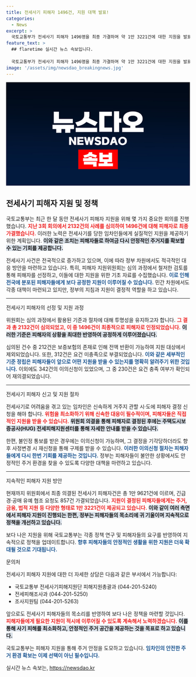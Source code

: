```yaml
---
title: 전세사기 피해자 1496건, 지원 대책 발표!
categories:
  - News
excerpt: >
  국토교통부가 전세사기 피해자 1496명을 최종 가결하며 약 1만 3221건에 대한 지원을 발표했다! 전세사기로 고통받는 이들에게 희망의 메시지가 전해진 대책의 내용은? 클릭해서 자세히 알아보세요!
feature_text: >
  ## flaretime 실시간 뉴스 속보입니다.

  국토교통부가 전세사기 피해자 1496명을 최종 가결하며 약 1만 3221건에 대한 지원을 발표했다! 전세사기로 고통받는 이들에게 희망의 메시지가 전해진 대책의 내용은? 클릭해서 자세히 알아보세요!
image: '/assets/img/newsdao_breakingnews.jpg'
---
```


<p><img src="/assets/img/newsdao_breakingnews.jpg" alt="flaretime 속보" /></p>

<h2 data-ke-size="size26">전세사기 피해자 지원 및 정책</h2>

<p>국토교통부는 최근 한 달 동안 전세사기 피해자 지원을 위해 몇 가지 중요한 회의를 진행했습니다. <b><span style="color: #ee2323;">지난 3회 회의에서 2132건의 사례를 심의하여 1496건에 대해 피해자로 최종 가결했습니다.</span></b> 이러한 노력은 전세사기를 당한 임차인들에게 실질적인 지원을 제공하기 위한 계획입니다. <b><span style="background-color: #21538527;">이와 같은 조치는 피해자들로 하여금 다시 안정적인 주거지를 확보할 수 있는 기회를 제공합니다.</span></b> </p>

<p data-ke-size="size16">전세사기 사건은 전국적으로 증가하고 있으며, 이에 따라 정부 차원에서도 적극적인 대응 방안을 마련하고 있습니다. 특히, 피해자 지원위원회는 심의 과정에서 철저한 검토를 통해 피해자를 선정하고, 이들에 대한 지원을 위한 기초 자료를 수집했습니다. <b><span style="color: #1a5490;">이로 인해 전국에 분포된 피해자들에게 보다 공정한 지원이 이루어질 수 있습니다.</span></b> 민간 차원에서도 각종 대책이 마련되고 있지만, 정부의 지침과 지원이 결정적 역할을 하고 있습니다.</p>

<hr>

<p>전세사기 피해자의 선정 및 지원 과정</p>

<p>위원회는 심의 과정에서 활용된 기준과 절차에 대해 투명성을 유지하고자 합니다. <b><span style="color: #ee2323;">그 결과 총 2132건이 심의되었고, 이 중 1496건이 최종적으로 피해자로 인정되었습니다.</span></b> <b><span style="background-color: #21538527;">이러한 기준은 피해자의 상황을 최대한 반영하여 공정하게 이루어졌습니다.</span></b>  </p>

<p data-ke-size="size16">심의된 건수 중 212건은 보증보험의 존재로 인해 전액 반환이 가능하여 지원 대상에서 제외되었습니다. 또한, 312건은 요건 미충족으로 부결되었습니다. <b><span style="color: #1a5490;">이와 같은 세부적인 기준 정립은 피해자들이 앞으로 어떤 지원을 받을 수 있는지를 명확히 알려주기 위한 것입니다.</span></b> 이외에도 342건의 이의신청이 있었으며, 그 중 230건은 요건 충족 여부가 확인되어 재의결되었습니다.</p>

<hr>

<p>전세사기 피해자 신고 및 지원 절차</p>

<p>전세사기로 어려움을 겪고 있는 임차인은 신속하게 거주지 관할 시·도에 피해자 결정 신청을 해야 합니다. <b><span style="color: #ee2323;">위험을 최소화하기 위해 신속한 대응이 필수적이며, 피해자들은 직접적인 지원을 받을 수 있습니다.</span></b> <b><span style="background-color: #21538527;">위원회 의결을 통해 피해자로 결정된 후에는 주택도시보증공사(HUG) 전세피해지원센터를 통해 자세한 안내를 받을 수 있습니다.</span></b></p>

<p data-ke-size="size16">한편, 불인정 통보를 받은 경우에는 이의신청이 가능하며, 그 결정을 기각당하더라도 향후 사정변경 시 재신청을 통해 구제를 받을 수 있습니다. <b><span style="color: #1a5490;">이러한 이의신청 절차는 피해자들에게 다시 한번 기회를 제공하는 것입니다.</span></b> 정부는 피해자들이 불안한 상황에서도 안정적인 주거 환경을 찾을 수 있도록 다양한 대책을 마련하고 있습니다.</p>

<hr>

<p>지속적인 피해자 지원 방안</p>

<p>현재까지 위원회에서 최종 의결된 전세사기 피해자건은 총 1만 9621건에 이르며, 긴급 경·공매 유예 협조 요청도 857건 가결되었습니다. <b><span style="color: #ee2323;">지원이 결정된 피해자들에게는 주거, 금융, 법적 지원 등 다양한 형태로 1만 3221건이 제공되고 있습니다.</span></b> <b><span style="background-color: #21538527;">이와 같이 여러 측면에서 피해자 지원이 진행되는 한편, 정부는 피해자들의 목소리에 귀 기울이며 지속적으로 정책을 개선하고 있습니다.</span></b></p>

<p data-ke-size="size16">보다 나은 지원을 위해 국토교통부는 각종 정책 연구 및 피해자들의 요구를 반영하여 지속적으로 정책을 업데이트합니다. <b><span style="color: #1a5490;">향후 피해자들의 안정적인 생활을 위한 지원은 더욱 확대될 것으로 기대됩니다.</span></b></p>

<p>문의처</p>

<p>전세사기 피해자 지원에 대한 더 자세한 상담은 다음과 같은 부서에서 가능합니다: </p>

<ul>
<li>국토교통부 전세사기피해지원단 피해지원총괄과 (044-201-5240)</li>
<li>전세피해조사과 (044-201-5250)</li>
<li>조사지원팀 (044-201-5263)</li>
</ul>

<p data-ke-size="size16">앞으로도 전세사기 피해자들의 목소리를 반영하여 보다 나은 정책을 마련할 것입니다. <b><span style="color: #ee2323;">피해자들에게 필요한 지원이 적시에 이루어질 수 있도록 계속해서 노력하겠습니다.</span></b> <b><span style="background-color: #21538527;">이를 통해 사기 피해를 최소화하고, 안정적인 주거 공간을 제공하는 것을 목표로 하고 있습니다.</span></b></p>

<p data-ke-size="size16">국토교통부는 피해자 지원을 통해 주거 안정을 도모하고 있습니다. <b><span style="color: #1a5490;">임차인의 안전한 주거 환경 확보는 이제 선택이 아닌 필수입니다.</span></b></p>
실시간 뉴스 속보는, <a href="https://newsdao.kr" rel="dofollow">https://newsdao.kr</a>


